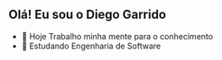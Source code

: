 ## Olá! Eu sou o Diego Garrido

- 🔭 Hoje Trabalho minha mente para o conhecimento
- 🌱 Estudando Engenharia de Software

